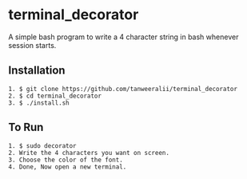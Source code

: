 # terminal_decorator
A simple bash program to write a 4 character string in bash whenever session starts.

## Installation
````
1. $ git clone https://github.com/tanweeralii/terminal_decorator
2. $ cd terminal_decorator
3. $ ./install.sh
````
## To Run
````
1. $ sudo decorator
2. Write the 4 characters you want on screen.
3. Choose the color of the font.
4. Done, Now open a new terminal.
````
